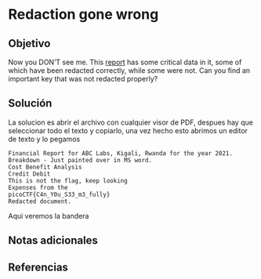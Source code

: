 # Redaction gone wrong

## Objetivo
Now you DON’T see me. This [report](https://artifacts.picoctf.net/c/84/Financial_Report_for_ABC_Labs.pdf) has some critical data in it, some of which have been redacted correctly, while some were not. Can you find an important key that was not redacted properly?
## Solución
La solucion es abrir el archivo con cualquier visor de PDF, despues hay que seleccionar todo el texto y copiarlo, una vez hecho esto abrimos un editor de texto y lo pegamos

```
Financial Report for ABC Labs, Kigali, Rwanda for the year 2021.  
Breakdown - Just painted over in MS word.  
Cost Benefit Analysis  
Credit Debit  
This is not the flag, keep looking  
Expenses from the  
picoCTF{C4n_Y0u_S33_m3_fully}  
Redacted document.
```
Aqui veremos la bandera

## Notas adicionales




## Referencias